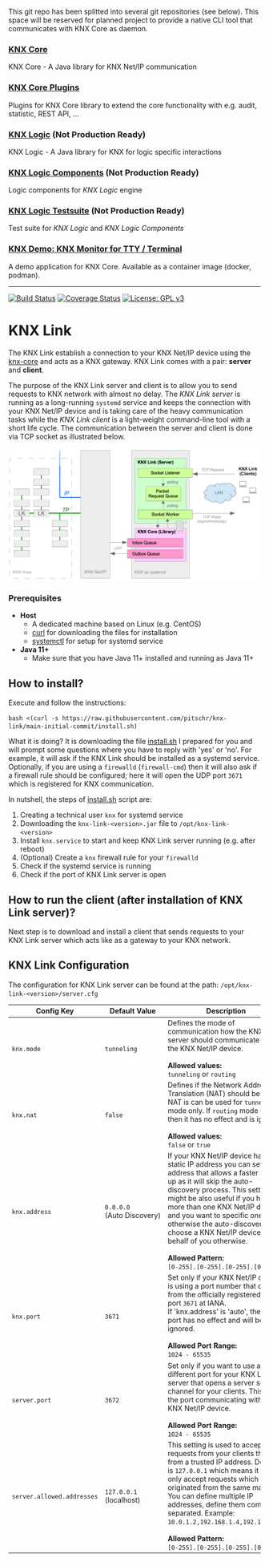 
This git repo has been splitted into several git repositories (see below). This space will be reserved for planned project to provide a native CLI tool that communicates with KNX Core as daemon.


### [KNX Core](https://github.com/pitschr/knx-core)
KNX Core - A Java library for KNX Net/IP communication

### [KNX Core Plugins](https://github.com/pitschr/knx-core-plugins)
Plugins for KNX Core library to extend the core functionality with e.g. audit, statistic, REST API, ...

### [KNX Logic](https://github.com/pitschr/knx-logic) (Not Production Ready)
KNX Logic - A Java library for KNX for logic specific interactions

### [KNX Logic Components](https://github.com/pitschr/knx-logic-components) (Not Production Ready)
Logic components for _KNX Logic_ engine

### [KNX Logic Testsuite](https://github.com/pitschr/knx-logic-testsuite) (Not Production Ready)
Test suite for _KNX Logic_ and _KNX Logic Components_

### [KNX Demo: KNX Monitor for TTY / Terminal](https://github.com/pitschr/knx-demo-tty-monitor)
A demo application for KNX Core. Available as a container image (docker, podman).

----

[![Build Status](https://github.com/pitschr/knx-link/workflows/build/badge.svg?branch=main)](https://github.com/pitschr/knx-link/actions)
[![Coverage Status](https://coveralls.io/repos/github/pitschr/knx-link/badge.svg?branch=main)](https://coveralls.io/github/pitschr/knx-link?branch=main)
[![License: GPL v3](https://img.shields.io/badge/License-GPLv3-blue.svg)](https://www.gnu.org/licenses/gpl-3.0)

# KNX Link

The KNX Link establish a connection to your KNX Net/IP device using the [knx-core](https://github.com/pitschr/knx-core) 
and acts as a KNX gateway. KNX Link comes with a pair: **server** and **client**.

The purpose of the KNX Link server and client is to allow you to send requests to KNX network with almost 
no delay. The *KNX Link server* is running as a long-running `systemd` service and keeps the connection 
with your KNX Net/IP device and is taking care of the heavy communication tasks while the *KNX Link client* 
is a light-weight command-line tool with a short life cycle. The communication between the server and client
is done via TCP socket as illustrated below.

![Architecture](./assets/readme_architecture.png)

### Prerequisites

* **Host**
    * A dedicated machine based on Linux (e.g. CentOS)
    * [curl](https://man7.org/linux/man-pages/man1/curl.1.html) for downloading the files for installation
    * [systemctl](https://man7.org/linux/man-pages/man1/systemctl.1.html) for setup for systemd service
* **Java 11+**
    * Make sure that you have Java 11+ installed and running as Java 11+

## How to install?

Execute and follow the instructions:
```
bash <(curl -s https://raw.githubusercontent.com/pitschr/knx-link/main-initial-commit/install.sh)
```

What it is doing? It is downloading the file [install.sh](./install.sh) I prepared for you and will prompt
some questions where you have to reply with 'yes' or 'no'. For example, it will ask if the KNX Link should 
be installed as a systemd service. Optionally, if you are using a `firewalld` (`firewall-cmd`) then it will 
also ask if a firewall rule should be configured; here it will open the UDP port `3671` which is registered
for KNX communication.

In nutshell, the steps of [install.sh](./install.sh) script are:
1. Creating a technical user `knx` for systemd service
1. Downloading the `knx-link-<version>.jar` file to `/opt/knx-link-<version>`
1. Install `knx.service` to start and keep KNX Link server running (e.g. after reboot)
1. (Optional) Create a `knx` firewall rule for your `firewalld`
1. Check if the systemd service is running 
1. Check if the port of KNX Link server is open

## How to run the client (after installation of KNX Link server)?

Next step is to download and install a client that sends requests to your KNX Link server 
which acts like as a gateway to your KNX network.

## KNX Link Configuration

The configuration for KNX Link server can be found at the path: `/opt/knx-link-<version>/server.cfg`

| Config Key                 | Default&nbsp;Value | Description |
| -------------------------- | ------------- | ----------- |
| `knx.mode`                 | `tunneling` | Defines the mode of communication how the KNX Link server should communicate with the KNX Net/IP device.<br><br>**Allowed values:**<br>`tunneling` or `routing` |
| `knx.nat`                  | `false` | Defines if the Network Address Translation (NAT) should be used. NAT is can be used for `tunneling` mode only. If `routing` mode is used then it has no effect and is ignored.<br><br>**Allowed values:**<br>`false` or `true` |
| `knx.address`              | `0.0.0.0`<br>(Auto&nbsp;Discovery) | If your KNX Net/IP device has a static IP address you can set the IP address that allows a faster start-up as it will skip the auto-discovery process. This setting might be also useful if you have more than one KNX Net/IP device and you want to specific one, otherwise the auto-discovery will choose a KNX Net/IP device in behalf of you otherwise.<br><br>**Allowed Pattern:**<br>`[0-255].[0-255].[0-255].[0-255]` | 
| `knx.port`                 | `3671` | Set only if your KNX Net/IP device is using a port number that differs from the officially registered KNX port `3671` at IANA.<br>If 'knx.address' is 'auto', then KNX port has no effect and will be ignored.<br><br>**Allowed Port Range:**<br>`1024 - 65535` | 
| `server.port`              | `3672` | Set only if you want to use a different port for your KNX Link server that opens a server socket channel for your clients. This is not the port communicating with your KNX Net/IP device.<br><br>**Allowed Port Range:**<br>`1024 - 65535` |
| `server.allowed.addresses` | `127.0.0.1`<br>(localhost) | This setting is used to accept requests from your clients that are from a trusted IP address. Default is `127.0.0.1` which means it will only accept requests which are originated from the same machine. You can define multiple IP addresses, define them comma-separated. Example: `10.0.1.2,192.168.1.4,192.168.2.8`.<br><br>**Allowed Pattern:**<br>`[0-255].[0-255].[0-255].[0-255]` |

